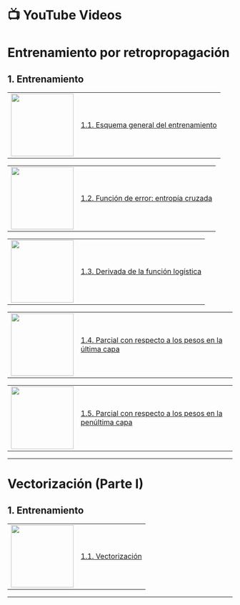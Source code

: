 # 📺 **YouTube Videos**
# **Entrenamiento por retropropagación**

## **1. Entrenamiento**

<table>
<tr>
<td><a href="https://www.youtube.com/watch?v=9sF3q08F_0E"><img width="140px" src="https://i.ytimg.com/vi/9sF3q08F_0E/mqdefault.jpg"></a></td>
<td><a href="https://www.youtube.com/watch?v=9sF3q08F_0E">1.1. Esquema general del entrenamiento</a><br/></td>
</tr>
</table>

<table>
<tr>
<td><a href="https://www.youtube.com/watch?v=jOraCuN6k9Y"><img width="140px" src="https://i.ytimg.com/vi/jOraCuN6k9Y/mqdefault.jpg"></a></td>
<td><a href="https://www.youtube.com/watch?v=jOraCuN6k9Y">1.2. Función de error: entropía cruzada</a><br/></td>
</tr>
</table>

<table>
<tr>
<td><a href="https://www.youtube.com/watch?v=b5MSAIoiOxE"><img width="140px" src="https://i.ytimg.com/vi/b5MSAIoiOxE/mqdefault.jpg"></a></td>
<td><a href="https://www.youtube.com/watch?v=b5MSAIoiOxE">1.3. Derivada de la función logística</a><br/></td>
</tr>
</table>

<table>
<tr>
<td><a href="https://www.youtube.com/watch?v=GBlO67ehQ-4"><img width="140px" src="https://i.ytimg.com/vi/GBlO67ehQ-4/mqdefault.jpg"></a></td>
<td><a href="https://www.youtube.com/watch?v=GBlO67ehQ-4">1.4. Parcial con respecto a los pesos en la última capa</a><br/></td>
</tr>
</table>

<table>
<tr>
<td><a href="https://www.youtube.com/watch?v=9KBgIqmnEUo"><img width="140px" src="https://i.ytimg.com/vi/9KBgIqmnEUo/mqdefault.jpg"></a></td>
<td><a href="https://www.youtube.com/watch?v=9KBgIqmnEUo">1.5. Parcial con respecto a los pesos en la penúltima capa</a><br/></td>
</tr>
</table>


--------

# **Vectorización (Parte I)**

## **1. Entrenamiento**

<table>
<tr>
<td><a href="https://www.youtube.com/watch?v=RmCpoD9qXk4"><img width="140px" src="https://i.ytimg.com/vi/RmCpoD9qXk4/mqdefault.jpg"></a></td>
<td><a href="https://www.youtube.com/watch?v=RmCpoD9qXk4">1.1. Vectorización</a><br/></td>
</tr>
</table>


--------------






